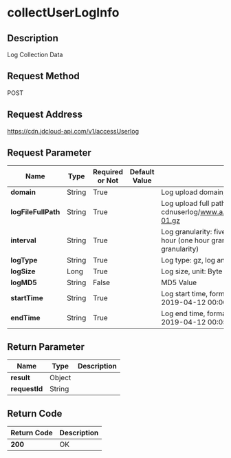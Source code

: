 # collectUserLogInfo


## Description
Log Collection Data

## Request Method
POST

## Request Address
https://cdn.jdcloud-api.com/v1/accessUserlog


## Request Parameter
|Name|Type|Required or Not|Default Value|Description|
|---|---|---|---|---|
|**domain**|String|True| |Log upload domain, e.g., www.a.com|
|**logFileFullPath**|String|True| |Log upload full path, e.g., cdnuserlog/www.a.com/20190412/2019041200-01.gz|
|**interval**|String|True| |Log granularity: fiveMin (five minute granularity), hour (one hour granularity), day (one day granularity)|
|**logType**|String|True| |Log type: gz, log and zip|
|**logSize**|Long|True| |Log size, unit: Byte|
|**logMD5**|String|False| |MD5 Value|
|**startTime**|String|True| |Log start time, format: yyyy-MM-dd HH:ss, e.g., 2019-04-12 00:00|
|**endTime**|String|True| |Log end time, format: yyyy-MM-dd HH:ss, e.g., 2019-04-12 00:05|


## Return Parameter
|Name|Type|Description|
|---|---|---|
|**result**|Object| |
|**requestId**|String| |


## Return Code
|Return Code|Description|
|---|---|
|**200**|OK|

